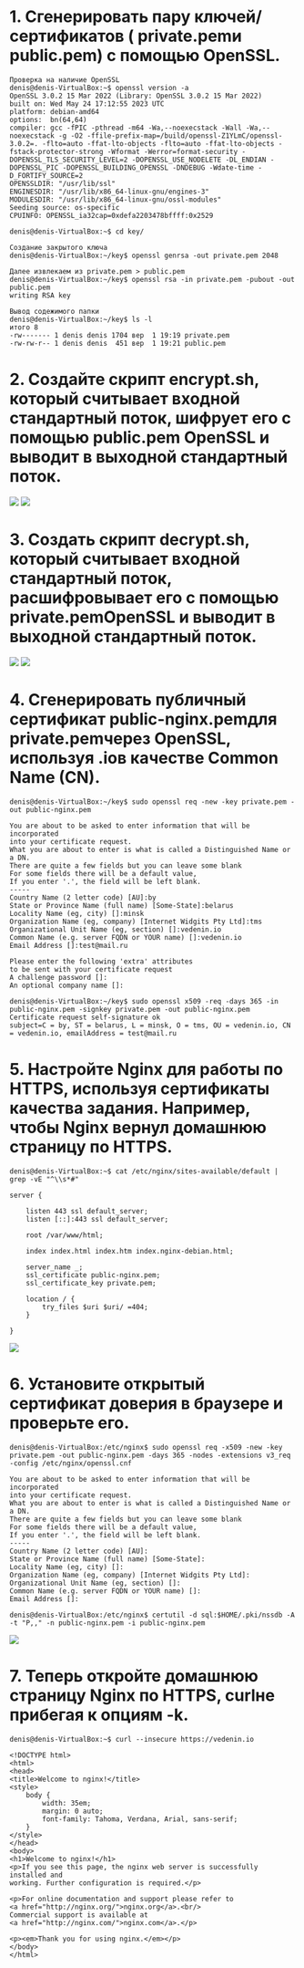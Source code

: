 <!-- Делайн: 09.07.2023

1. Сгенерировать пару ключей/сертификатов ( private.pemи public.pem) с помощью OpenSSL.
2. Создайте скрипт encrypt.sh, который считывает входной стандартный поток, шифрует его с помощью public.pemOpenSSL и выводит в выходной стандартный поток.
3. Создать скрипт decrypt.sh, который считывает входной стандартный поток, расшифровывает его с помощью private.pemOpenSSL и выводит в выходной стандартный поток.
4. Сгенерировать публичный сертификат public-nginx.pemдля private.pemчерез OpenSSL, используя <LASTNAME>.ioв качестве Common Name (CN).
5. Настройте Nginx для работы по HTTPS, используя сертификаты качества задания. Например, чтобы Nginx вернул домашнюю страницу по HTTPS.
6. Установите открытый сертификат доверия в браузере и проверьте его.
7. Теперь откройте домашнюю страницу Nginx по HTTPS, curlне прибегая к опциям -k. -->

# 1. Сгенерировать пару ключей/сертификатов ( private.pemи public.pem) с помощью OpenSSL.
```
Проверка на наличие OpenSSL
denis@denis-VirtualBox:~$ openssl version -a
OpenSSL 3.0.2 15 Mar 2022 (Library: OpenSSL 3.0.2 15 Mar 2022)
built on: Wed May 24 17:12:55 2023 UTC
platform: debian-amd64
options:  bn(64,64)
compiler: gcc -fPIC -pthread -m64 -Wa,--noexecstack -Wall -Wa,--noexecstack -g -O2 -ffile-prefix-map=/build/openssl-Z1YLmC/openssl-3.0.2=. -flto=auto -ffat-lto-objects -flto=auto -ffat-lto-objects -fstack-protector-strong -Wformat -Werror=format-security -DOPENSSL_TLS_SECURITY_LEVEL=2 -DOPENSSL_USE_NODELETE -DL_ENDIAN -DOPENSSL_PIC -DOPENSSL_BUILDING_OPENSSL -DNDEBUG -Wdate-time -D_FORTIFY_SOURCE=2
OPENSSLDIR: "/usr/lib/ssl"
ENGINESDIR: "/usr/lib/x86_64-linux-gnu/engines-3"
MODULESDIR: "/usr/lib/x86_64-linux-gnu/ossl-modules"
Seeding source: os-specific
CPUINFO: OPENSSL_ia32cap=0xdefa2203478bffff:0x2529
```
```
denis@denis-VirtualBox:~$ cd key/

Создание закрытого ключа
denis@denis-VirtualBox:~/key$ openssl genrsa -out private.pem 2048

Далее извлекаем из private.pem > public.pem
denis@denis-VirtualBox:~/key$ openssl rsa -in private.pem -pubout -out public.pem
writing RSA key

Вывод содежимого папки 
denis@denis-VirtualBox:~/key$ ls -l
итого 8
-rw------- 1 denis denis 1704 вер  1 19:19 private.pem
-rw-rw-r-- 1 denis denis  451 вер  1 19:21 public.pem
```

# 2. Создайте скрипт encrypt.sh, который считывает входной стандартный поток, шифрует его с помощью public.pem OpenSSL и выводит в выходной стандартный поток.
![](/HW14/screenHW14/encrypt.PNG)
![](/HW14/screenHW14/EncryptMessage.PNG)

# 3. Создать скрипт decrypt.sh, который считывает входной стандартный поток, расшифровывает его с помощью private.pemOpenSSL и выводит в выходной стандартный поток.
![](/HW14/screenHW14/decrypt.PNG)
![](/HW14/screenHW14/DencryptMessage.PNG)

# 4. Сгенерировать публичный сертификат public-nginx.pemдля private.pemчерез OpenSSL, используя <LASTNAME>.ioв качестве Common Name (CN).
```
denis@denis-VirtualBox:~/key$ sudo openssl req -new -key private.pem -out public-nginx.pem

You are about to be asked to enter information that will be incorporated
into your certificate request.
What you are about to enter is what is called a Distinguished Name or a DN.
There are quite a few fields but you can leave some blank
For some fields there will be a default value,
If you enter '.', the field will be left blank.
-----
Country Name (2 letter code) [AU]:by
State or Province Name (full name) [Some-State]:belarus
Locality Name (eg, city) []:minsk
Organization Name (eg, company) [Internet Widgits Pty Ltd]:tms
Organizational Unit Name (eg, section) []:vedenin.io
Common Name (e.g. server FQDN or YOUR name) []:vedenin.io
Email Address []:test@mail.ru

Please enter the following 'extra' attributes
to be sent with your certificate request
A challenge password []:
An optional company name []:

denis@denis-VirtualBox:~/key$ sudo openssl x509 -req -days 365 -in public-nginx.pem -signkey private.pem -out public-nginx.pem 
Certificate request self-signature ok
subject=C = by, ST = belarus, L = minsk, O = tms, OU = vedenin.io, CN = vedenin.io, emailAddress = test@mail.ru
```

# 5. Настройте Nginx для работы по HTTPS, используя сертификаты качества задания. Например, чтобы Nginx вернул домашнюю страницу по HTTPS.
```
denis@denis-VirtualBox:~$ cat /etc/nginx/sites-available/default | grep -vE "^\\s*#"

server {

	listen 443 ssl default_server;
	listen [::]:443 ssl default_server;

	root /var/www/html;

	index index.html index.htm index.nginx-debian.html;

	server_name _;
	ssl_certificate public-nginx.pem;
	ssl_certificate_key private.pem;

	location / {
		try_files $uri $uri/ =404;
	}

}
```
![](/HW14/screenHW14/5task_hhtps.PNG)

# 6. Установите открытый сертификат доверия в браузере и проверьте его.
```
denis@denis-VirtualBox:/etc/nginx$ sudo openssl req -x509 -new -key private.pem -out public-nginx.pem -days 365 -nodes -extensions v3_req -config /etc/nginx/openssl.cnf

You are about to be asked to enter information that will be incorporated
into your certificate request.
What you are about to enter is what is called a Distinguished Name or a DN.
There are quite a few fields but you can leave some blank
For some fields there will be a default value,
If you enter '.', the field will be left blank.
-----
Country Name (2 letter code) [AU]:
State or Province Name (full name) [Some-State]:
Locality Name (eg, city) []:
Organization Name (eg, company) [Internet Widgits Pty Ltd]:
Organizational Unit Name (eg, section) []:
Common Name (e.g. server FQDN or YOUR name) []:
Email Address []:
```

```
denis@denis-VirtualBox:/etc/nginx$ certutil -d sql:$HOME/.pki/nssdb -A -t "P,," -n public-nginx.pem -i public-nginx.pem 
```
![](/HW14/screenHW14/httpsfile.PNG)

# 7. Теперь откройте домашнюю страницу Nginx по HTTPS, curlне прибегая к опциям -k.
```
denis@denis-VirtualBox:~$ curl --insecure https://vedenin.io

<!DOCTYPE html>
<html>
<head>
<title>Welcome to nginx!</title>
<style>
    body {
        width: 35em;
        margin: 0 auto;
        font-family: Tahoma, Verdana, Arial, sans-serif;
    }
</style>
</head>
<body>
<h1>Welcome to nginx!</h1>
<p>If you see this page, the nginx web server is successfully installed and
working. Further configuration is required.</p>

<p>For online documentation and support please refer to
<a href="http://nginx.org/">nginx.org</a>.<br/>
Commercial support is available at
<a href="http://nginx.com/">nginx.com</a>.</p>

<p><em>Thank you for using nginx.</em></p>
</body>
</html>
```
